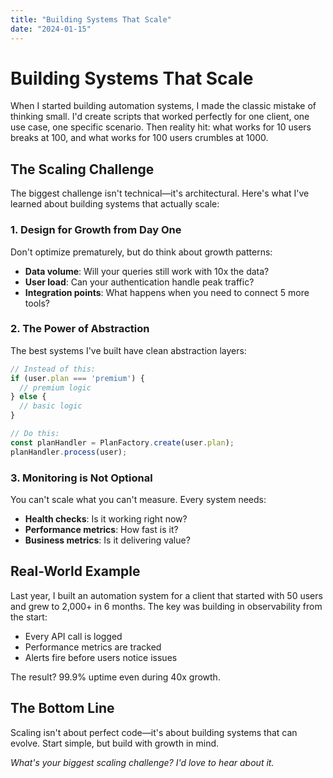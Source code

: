 ```yaml
---
title: "Building Systems That Scale"
date: "2024-01-15"
---
```


# Building Systems That Scale

When I started building automation systems, I made the classic mistake of thinking small. I'd create scripts that worked perfectly for one client, one use case, one specific scenario. Then reality hit: what works for 10 users breaks at 100, and what works for 100 users crumbles at 1000.

## The Scaling Challenge

The biggest challenge isn't technical—it's architectural. Here's what I've learned about building systems that actually scale:

### 1. Design for Growth from Day One

Don't optimize prematurely, but do think about growth patterns:

- **Data volume**: Will your queries still work with 10x the data?
- **User load**: Can your authentication handle peak traffic?
- **Integration points**: What happens when you need to connect 5 more tools?

### 2. The Power of Abstraction

The best systems I've built have clean abstraction layers:

```javascript
// Instead of this:
if (user.plan === 'premium') {
  // premium logic
} else {
  // basic logic
}

// Do this:
const planHandler = PlanFactory.create(user.plan);
planHandler.process(user);
```

### 3. Monitoring is Not Optional

You can't scale what you can't measure. Every system needs:

- **Health checks**: Is it working right now?
- **Performance metrics**: How fast is it?
- **Business metrics**: Is it delivering value?

## Real-World Example

Last year, I built an automation system for a client that started with 50 users and grew to 2,000+ in 6 months. The key was building in observability from the start:

- Every API call is logged
- Performance metrics are tracked
- Alerts fire before users notice issues

The result? 99.9% uptime even during 40x growth.

## The Bottom Line

Scaling isn't about perfect code—it's about building systems that can evolve. Start simple, but build with growth in mind.

*What's your biggest scaling challenge? I'd love to hear about it.*
